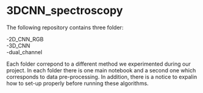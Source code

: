 # 3DCNN_spectroscopy

The following repository contains three folder:

-2D_CNN_RGB <br /> 
-3D_CNN <br /> 
-dual_channel <br /> 

Each folder correpond to a different method we experimented during our project. In each folder there is one main notebook and a second one which corresponds to data pre-processing. In addition, there is a notice to expalin how to set-up properly before running these algorithms. 
